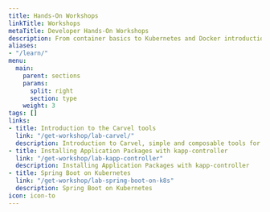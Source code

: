 ```yaml
---
title: Hands-On Workshops
linkTitle: Workshops
metaTitle: Developer Hands-On Workshops
description: From container basics to Kubernetes and Docker introductions, VMware Tanzu provides developers hands-on, self-paced workshops to strengthen industry skills.
aliases:
- "/learn/"
menu:
  main:
    parent: sections
    params:
      split: right
      section: type
    weight: 3
tags: []
links:
- title: Introduction to the Carvel tools
  link: "/get-workshop/lab-carvel/"
  description: Introduction to Carvel, simple and composable tools for application
- title: Installing Application Packages with kapp-controller
  link: "/get-workshop/lab-kapp-controller"
  description: Installing Application Packages with kapp-controller
- title: Spring Boot on Kubernetes
  link: "/get-workshop/lab-spring-boot-on-k8s"
  description: Spring Boot on Kubernetes
icon: icon-to
---
```

